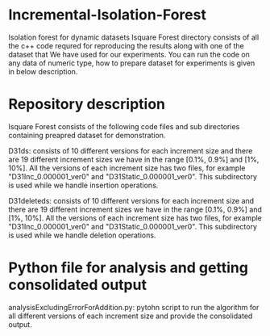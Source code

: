 # Incremental-Isolation-Forest
Isolation forest for dynamic datasets
Isquare Forest directory consists of all the c++ code requred for reproducing the results along with one of the dataset that We have used for our experiments. You can run the code on any data of numeric type, how to prepare dataset for experiments is given in below description.

# Repository description
Isquare Forest consists of the following code files and sub directories containing preapred dataset for demonstration. 

D31ds: consists of 10 different versions for each increment size and there are 19 different increment sizes we have in the range [0.1%, 0.9%] and [1%, 10%]. All the versions of each increment size  has two files, for example  "D31Inc_0.000001_ver0" and "D31Static_0.000001_ver0". This subdirectory is used while we handle insertion operations.

D31deleteds: consists of 10 different versions for each increment size and there are 19 different increment sizes we have in the range [0.1%, 0.9%] and [1%, 10%]. All the versions of each increment size  has two files, for example  "D31Inc_0.000001_ver0" and "D31Static_0.000001_ver0". This subdirectory is used while we handle deletion operations.

  # Python file for analysis and getting consolidated output
  
  analysisExcludingErrorForAddition.py: pytohn script to run the algorithm for all different versions of each increment size and provide the consolidated output.

